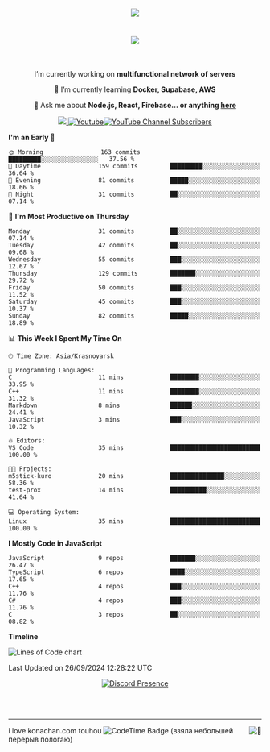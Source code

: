 <h1 align="center">
    <img src="https://count.akame.moe/@moe-counter.github)" />
</h1>

<h1 align="center">
    <img src="https://readme-typing-svg.herokuapp.com/?font=Righteous&size=35&center=true&vCenter=true&width=500&height=70&duration=4000&lines=Hi+There!+👋;+I'm+Waidelos!;" />
</h1>
<br/>

<div align="center">
 
   I’m currently working on **multifunctional network of servers**
 
 🌱 I’m currently learning **Docker, Supabase, AWS**

💬 Ask me about **Node.js, React, Firebase... or anything [here](https://github.com/kurobaaka/kurobaaka/issues)**

 </div>
 
<div align="center"> 
  <a href="mailto:drainlinux@gmail.com">
    <img src="https://img.shields.io/badge/Gmail-333333?style=for-the-badge&logo=gmail&logoColor=red" />
    <a href="https://www.youtube.com/@Waideloss?sub_confirmation=1"><img alt="Youtube" title="Youtube" src="https://img.shields.io/badge/-youtube-gray?style=for-the-badge&logo=youtube&logoColor=white"/><img alt="YouTube Channel Subscribers" src="https://img.shields.io/youtube/channel/subscribers/UCX3sHGkxtRLjqHIZQ9tdarA?label=%20&style=for-the-badge"/>
  </a>
</div>



<!--START_SECTION:waka-->
**I'm an Early 🐤** 

```text
🌞 Morning                163 commits         █████████░░░░░░░░░░░░░░░░   37.56 % 
🌆 Daytime                159 commits         █████████░░░░░░░░░░░░░░░░   36.64 % 
🌃 Evening                81 commits          █████░░░░░░░░░░░░░░░░░░░░   18.66 % 
🌙 Night                  31 commits          ██░░░░░░░░░░░░░░░░░░░░░░░   07.14 % 
```
📅 **I'm Most Productive on Thursday** 

```text
Monday                   31 commits          ██░░░░░░░░░░░░░░░░░░░░░░░   07.14 % 
Tuesday                  42 commits          ██░░░░░░░░░░░░░░░░░░░░░░░   09.68 % 
Wednesday                55 commits          ███░░░░░░░░░░░░░░░░░░░░░░   12.67 % 
Thursday                 129 commits         ███████░░░░░░░░░░░░░░░░░░   29.72 % 
Friday                   50 commits          ███░░░░░░░░░░░░░░░░░░░░░░   11.52 % 
Saturday                 45 commits          ███░░░░░░░░░░░░░░░░░░░░░░   10.37 % 
Sunday                   82 commits          █████░░░░░░░░░░░░░░░░░░░░   18.89 % 
```


📊 **This Week I Spent My Time On** 

```text
🕑︎ Time Zone: Asia/Krasnoyarsk

💬 Programming Languages: 
C                        11 mins             ████████░░░░░░░░░░░░░░░░░   33.95 % 
C++                      11 mins             ████████░░░░░░░░░░░░░░░░░   31.32 % 
Markdown                 8 mins              ██████░░░░░░░░░░░░░░░░░░░   24.41 % 
JavaScript               3 mins              ███░░░░░░░░░░░░░░░░░░░░░░   10.32 % 

🔥 Editors: 
VS Code                  35 mins             █████████████████████████   100.00 % 

🐱‍💻 Projects: 
m5stick-kuro             20 mins             ███████████████░░░░░░░░░░   58.36 % 
test-prox                14 mins             ██████████░░░░░░░░░░░░░░░   41.64 % 

💻 Operating System: 
Linux                    35 mins             █████████████████████████   100.00 % 
```

**I Mostly Code in JavaScript** 

```text
JavaScript               9 repos             ███████░░░░░░░░░░░░░░░░░░   26.47 % 
TypeScript               6 repos             ████░░░░░░░░░░░░░░░░░░░░░   17.65 % 
C++                      4 repos             ███░░░░░░░░░░░░░░░░░░░░░░   11.76 % 
C#                       4 repos             ███░░░░░░░░░░░░░░░░░░░░░░   11.76 % 
C                        3 repos             ██░░░░░░░░░░░░░░░░░░░░░░░   08.82 % 
```



**Timeline**

![Lines of Code chart](https://raw.githubusercontent.com/kurobaaka/kurobaaka/main/assets/bar_graph.png)


 Last Updated on 26/09/2024 12:28:22 UTC
<!--END_SECTION:waka-->


<div align="center">
    <a href="https://discord.com/users/894800603467878411" target="_blank">
      <img src="https://lanyard.cnrad.dev/api/894800603467878411" alt="Discord Presence">
    </a>
</div>

</details>

</div>

<br/><br/>

<hr/>

[<img align="right" alt="🦑" src="https://github.com/lowlighter/lowlighter/assets/22963968/f03a6539-5f5e-4e29-8cc5-8f2138660440">](#)

i love konachan.com touhou <img href="https://codetime.dev" alt="CodeTime Badge" src="https://img.shields.io/endpoint?style=social&color=222&url=https%3A%2F%2Fapi.codetime.dev%2Fshield%3Fid%3D26759%26project%3D%26in=0"> (взяла небольшей перерыв пологаю)
